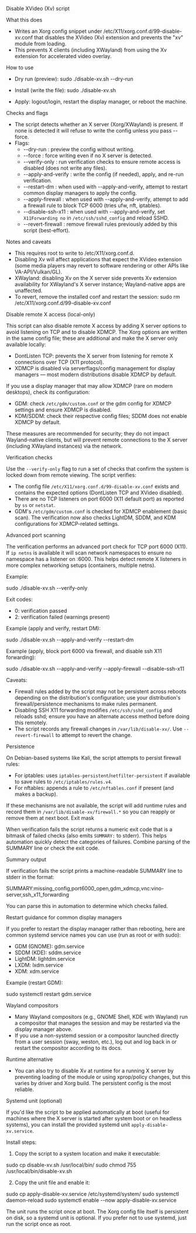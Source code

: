 Disable XVideo (Xv) script

What this does

- Writes an Xorg config snippet under /etc/X11/xorg.conf.d/99-disable-xv.conf that disables the XVideo (Xv) extension and prevents the "xv" module from loading.
- This prevents X clients (including XWayland) from using the Xv extension for accelerated video overlay.

How to use

- Dry run (preview):
  sudo ./disable-xv.sh --dry-run

- Install (write the file):
  sudo ./disable-xv.sh

- Apply: logout/login, restart the display manager, or reboot the machine.

Checks and flags

- The script detects whether an X server (Xorg/XWayland) is present. If none is detected it will refuse to write the config unless you pass --force.
- Flags:
  - --dry-run : preview the config without writing.
  - --force   : force writing even if no X server is detected.
  - --verify-only : run verification checks to ensure remote access is disabled (does not write any files).
  - --apply-and-verify : write the config (if needed), apply, and re-run verification.
  - --restart-dm : when used with --apply-and-verify, attempt to restart common display managers to apply the config.
  - --apply-firewall : when used with --apply-and-verify, attempt to add a firewall rule to block TCP 6000 (tries ufw, nft, iptables).
  - --disable-ssh-x11 : when used with --apply-and-verify, set `X11Forwarding no` in `/etc/ssh/sshd_config` and reload SSHD.
  - --revert-firewall : remove firewall rules previously added by this script (best-effort).

Notes and caveats

- This requires root to write to /etc/X11/xorg.conf.d.
- Disabling Xv will affect applications that expect the XVideo extension (some media players may revert to software rendering or other APIs like VA-API/Vulkan/GL).
- XWayland: disabling Xv on the X server side prevents Xv extension availability for XWayland's X server instance; Wayland-native apps are unaffected.
- To revert, remove the installed conf and restart the session:
  sudo rm /etc/X11/xorg.conf.d/99-disable-xv.conf

Disable remote X access (local-only)

This script can also disable remote X access by adding X server options to avoid listening on TCP and to disable XDMCP. The Xorg options are written in the same config file; these are additional and make the X server only available locally:

- DontListen TCP: prevents the X server from listening for remote X connections over TCP (X11 protocol).
- XDMCP is disabled via serverflags/config management for display managers — most modern distributions disable XDMCP by default.

If you use a display manager that may allow XDMCP (rare on modern desktops), check its configuration:

- GDM: check `/etc/gdm/custom.conf` or the gdm config for XDMCP settings and ensure XDMCP is disabled.
- KDM/SDDM: check their respective config files; SDDM does not enable XDMCP by default.

These measures are recommended for security; they do not impact Wayland-native clients, but will prevent remote connections to the X server (including XWayland instances) via the network.

Verification checks

Use the `--verify-only` flag to run a set of checks that confirm the system is locked down from remote viewing. The script verifies:

- The config file `/etc/X11/xorg.conf.d/99-disable-xv.conf` exists and contains the expected options (DontListen TCP and XVideo disabled).
- There are no TCP listeners on port 6000 (X11 default port) as reported by `ss` or `netstat`.
- GDM's `/etc/gdm/custom.conf` is checked for XDMCP enablement (basic scan).
The verification now also checks LightDM, SDDM, and KDM configurations for XDMCP-related settings.

Advanced port scanning

The verification performs an advanced port check for TCP port 6000 (X11). If `ip netns` is available it will scan network namespaces to ensure no namespace has a listener on :6000. This helps detect remote X listeners in more complex networking setups (containers, multiple netns).

Example:

  sudo ./disable-xv.sh --verify-only

Exit codes:

- 0: verification passed
- 2: verification failed (warnings present)

Example (apply and verify, restart DM):

  sudo ./disable-xv.sh --apply-and-verify --restart-dm

Example (apply, block port 6000 via firewall, and disable ssh X11 forwarding):

  sudo ./disable-xv.sh --apply-and-verify --apply-firewall --disable-ssh-x11

Caveats:

- Firewall rules added by the script may not be persistent across reboots depending on the distribution's configuration; use your distribution's firewall/persistence mechanisms to make rules permanent.
- Disabling SSH X11 forwarding modifies `/etc/ssh/sshd_config` and reloads sshd; ensure you have an alternate access method before doing this remotely.
- The script records any firewall changes in `/var/lib/disable-xv/`. Use `--revert-firewall` to attempt to revert the change.

Persistence

On Debian-based systems like Kali, the script attempts to persist firewall rules:

- For iptables: uses `iptables-persistent`/`netfilter-persistent` if available to save rules to `/etc/iptables/rules.v4`.
- For nftables: appends a rule to `/etc/nftables.conf` if present (and makes a backup).

If these mechanisms are not available, the script will add runtime rules and record them in `/var/lib/disable-xv/firewall.*` so you can reapply or remove them at next boot.
Exit mask

When verification fails the script returns a numeric exit code that is a bitmask of failed checks (also emits `SUMMARY:` to stderr). This helps automation quickly detect the categories of failures. Combine parsing of the SUMMARY line or check the exit code.

Summary output

If verification fails the script prints a machine-readable SUMMARY line to stderr in the format:

  SUMMARY:missing_config,port6000_open,gdm_xdmcp,vnc:vino-server,ssh_x11_forwarding

You can parse this in automation to determine which checks failed.

Restart guidance for common display managers

If you prefer to restart the display manager rather than rebooting, here are common systemd service names you can use (run as root or with sudo):

- GDM (GNOME): gdm.service
- SDDM (KDE): sddm.service
- LightDM: lightdm.service
- LXDM: lxdm.service
- XDM: xdm.service

Example (restart GDM):

  sudo systemctl restart gdm.service

Wayland compositors

- Many Wayland compositors (e.g., GNOME Shell, KDE with Wayland) run a compositor that manages the session and may be restarted via the display manager above.
- If you use a non-systemd session or a compositor launched directly from a user session (sway, weston, etc.), log out and log back in or restart the compositor according to its docs.

Runtime alternative

- You can also try to disable Xv at runtime for a running X server by preventing loading of the module or using xprop/policy changes, but this varies by driver and Xorg build. The persistent config is the most reliable.

Systemd unit (optional)

If you'd like the script to be applied automatically at boot (useful for machines where the X server is started after system boot or on headless systems), you can install the provided systemd unit `apply-disable-xv.service`.

Install steps:

1. Copy the script to a system location and make it executable:

  sudo cp disable-xv.sh /usr/local/bin/
  sudo chmod 755 /usr/local/bin/disable-xv.sh

2. Copy the unit file and enable it:

  sudo cp apply-disable-xv.service /etc/systemd/system/
  sudo systemctl daemon-reload
  sudo systemctl enable --now apply-disable-xv.service

The unit runs the script once at boot. The Xorg config file itself is persistent on disk, so a systemd unit is optional. If you prefer not to use systemd, just run the script once as root.
